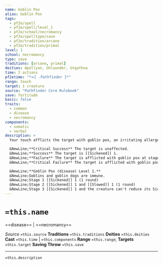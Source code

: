 ```yaml
---
name: Goblin Pox
alias: Goblin Pox
tags:
  - pf2e/spell
  - pf2e/spell/level_1
  - pf2e/school/necromancy
  - pf2e/spelltype/save
  - pf2e/tradition/arcane
  - pf2e/tradition/primal
level: 1
school: necromancy
type: save
traditions: [arcane, primal]
deities: Apollyon, Ghlaunder, Urgathoa
time: 2 actions
pf2etime: "*⬺{ .Pathfinder }*"
range: touch
target: 1 creature
source: "Pathfinder Core Rulebook"
save: fortitude
basic: false
traits:
  - common
  - disease
  - necromancy
components:
  - somatic
  - verbal
description: >
  Your touch afflicts the target with goblin pox, an irritating allergenic rash. The target must attempt a Fortitude save.

  &NewLine;**Critical Success** The target is unaffected.
  &NewLine;**Success** The target is [[Sickened]] 1.
  &NewLine;**Failure** The target is afflicted with goblin pox at stage 1.
  &NewLine;**Critical Failure** The target is afflicted with goblin pox at stage 2.

  &NewLine;**Goblin Pox (disease) Level 1.**
  &NewLine;Goblins and goblin dogs are immune.
  &NewLine;Stage 1 [[Sickened]] 1 (1 round)
  &NewLine;Stage 2 [[Sickened]] 1 and [[Slowed]] 1 (1 round)
  &NewLine;Stage 3 [[Sickened]] 1 and the creature can't reduce its Sickened value below 1 (1 day)
---
```

# `=this.name`
==disease== | ==necromancy==

*Source* `=this.source`
**Traditions** `=this.traditions`
**Deities** `=this.deities`
**Cast** `=this.time` | `=this.components`
**Range** `=this.range`; **Targets** `=this.target`
**Saving Throw** `=this.save`

***
`=this.description`